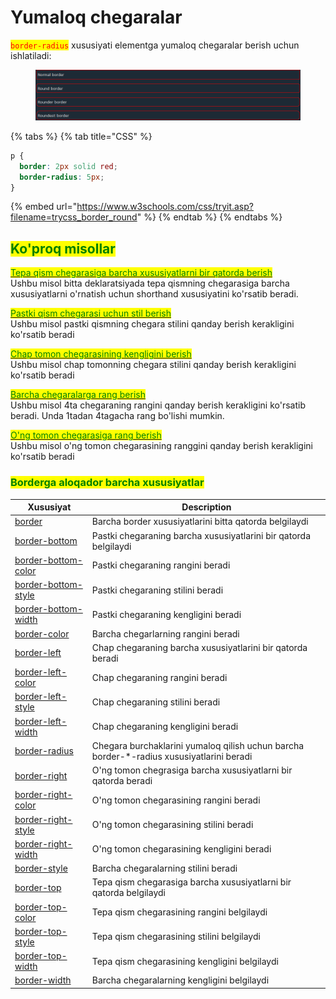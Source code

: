 # Yumaloq chegaralar

<mark style="color:red;">`border-radius`</mark> xususiyati elementga yumaloq chegaralar berish uchun ishlatiladi:

<figure><img src="../../../.gitbook/assets/image (199).png" alt=""><figcaption></figcaption></figure>

{% tabs %}
{% tab title="CSS" %}
```css
p {
  border: 2px solid red;
  border-radius: 5px;
}
```

{% embed url="https://www.w3schools.com/css/tryit.asp?filename=trycss_border_round" %}
{% endtab %}
{% endtabs %}

## <mark style="color:green;">Ko'proq misollar</mark>

[<mark style="color:green;">Tepa qism chegarasiga barcha xususiyatlarni bir qatorda berish</mark>](https://www.w3schools.com/css/tryit.asp?filename=trycss\_border-top)\
Ushbu misol bitta deklaratsiyada tepa qismning chegarasiga barcha xususiyatlarni o'rnatish uchun shorthand xususiyatini ko'rsatib beradi.

[<mark style="color:green;">Pastki qism chegarasi uchun stil berish</mark>](https://www.w3schools.com/css/tryit.asp?filename=trycss\_border-bottom-style)\
Ushbu misol pastki qismning chegara stilini qanday berish kerakligini ko'rsatib beradi

[<mark style="color:green;">Chap tomon chegarasining kengligini berish</mark>](https://www.w3schools.com/css/tryit.asp?filename=trycss\_border-left-width)\
Ushbu misol chap tomonning chegara stilini qanday berish kerakligini ko'rsatib beradi

[<mark style="color:green;">Barcha chegaralarga rang berish</mark>](https://www.w3schools.com/css/tryit.asp?filename=trycss\_border-color)\
Ushbu misol 4ta chegaraning rangini qanday berish kerakligini ko'rsatib beradi. Unda 1tadan 4tagacha rang bo'lishi mumkin.

[<mark style="color:green;">O'ng tomon chegarasiga rang berish</mark>](https://www.w3schools.com/css/tryit.asp?filename=trycss\_border-right-color)\
Ushbu misol o'ng tomon chegarasining ranggini qanday berish kerakligini ko'rsatib beradi

### <mark style="color:green;">Borderga aloqador barcha xususiyatlar</mark> <a href="#barcha-css-border-xususiyatlari" id="barcha-css-border-xususiyatlari"></a>

| Xususiyat                                                                            | Description                                                                               |
| ------------------------------------------------------------------------------------ | ----------------------------------------------------------------------------------------- |
| [border](https://www.w3schools.com/cssref/pr\_border.asp)                            | Barcha border xususiyatlarini bitta qatorda belgilaydi                                    |
| [border-bottom](https://www.w3schools.com/cssref/pr\_border-bottom.asp)              | Pastki chegaraning barcha xususiyatlarini bir qatorda belgilaydi                          |
| [border-bottom-color](https://www.w3schools.com/cssref/pr\_border-bottom\_color.asp) | Pastki chegaraning rangini beradi                                                         |
| [border-bottom-style](https://www.w3schools.com/cssref/pr\_border-bottom\_style.asp) | Pastki chegaraning stilini beradi                                                         |
| [border-bottom-width](https://www.w3schools.com/cssref/pr\_border-bottom\_width.asp) | Pastki chegaraning kengligini beradi                                                      |
| [border-color](https://www.w3schools.com/cssref/pr\_border-color.asp)                | Barcha chegarlarning rangini beradi                                                       |
| [border-left](https://www.w3schools.com/cssref/pr\_border-left.asp)                  | Chap chegaraning barcha xususiyatlarini bir qatorda beradi                                |
| [border-left-color](https://www.w3schools.com/cssref/pr\_border-left\_color.asp)     | Chap chegaraning rangini beradi                                                           |
| [border-left-style](https://www.w3schools.com/cssref/pr\_border-left\_style.asp)     | Chap chegaraning stilini beradi                                                           |
| [border-left-width](https://www.w3schools.com/cssref/pr\_border-left\_width.asp)     | Chap chegaraning kengligini beradi                                                        |
| [border-radius](https://www.w3schools.com/cssref/css3\_pr\_border-radius.asp)        | Chegara burchaklarini yumaloq qilish uchun barcha border-\*-radius xususiyatlarini beradi |
| [border-right](https://www.w3schools.com/cssref/pr\_border-right.asp)                | O'ng tomon chegrasiga barcha xususiyatlarni bir qatorda beradi                            |
| [border-right-color](https://www.w3schools.com/cssref/pr\_border-right\_color.asp)   | O'ng tomon chegarasining rangini beradi                                                   |
| [border-right-style](https://www.w3schools.com/cssref/pr\_border-right\_style.asp)   | O'ng tomon chegarasining stilini beradi                                                   |
| [border-right-width](https://www.w3schools.com/cssref/pr\_border-right\_width.asp)   | O'ng tomon chegarasining kengligini beradi                                                |
| [border-style](https://www.w3schools.com/cssref/pr\_border-style.asp)                | Barcha chegaralarning stilini beradi                                                      |
| [border-top](https://www.w3schools.com/cssref/pr\_border-top.asp)                    | Tepa qism chegarasiga barcha xususiyatlarni bir qatorda belgilaydi                        |
| [border-top-color](https://www.w3schools.com/cssref/pr\_border-top\_color.asp)       | Tepa qism chegarasining rangini belgilaydi                                                |
| [border-top-style](https://www.w3schools.com/cssref/pr\_border-top\_style.asp)       | Tepa qism chegarasining stilini belgilaydi                                                |
| [border-top-width](https://www.w3schools.com/cssref/pr\_border-top\_width.asp)       | Tepa qism chegarasining kengligini belgilaydi                                             |
| [border-width](https://www.w3schools.com/cssref/pr\_border-width.asp)                | Barcha chegaralarning kengligini belgilaydi                                               |

